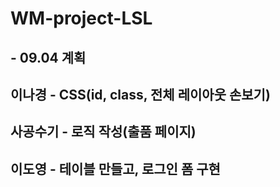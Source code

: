 # WM-project-LSL

## - 09.04 계획
## 이나경 - CSS(id, class, 전체 레이아웃 손보기)
## 사공수기 - 로직 작성(출품 페이지)
## 이도영 - 테이블 만들고, 로그인 폼 구현
